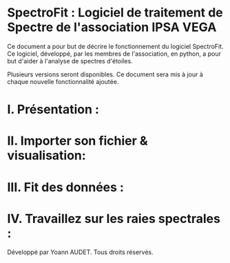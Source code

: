 # SpectroFit : Logiciel de traitement de Spectre de l'association IPSA VEGA



Ce document a pour but de décrire le fonctionnement du logiciel SpectroFit. Ce logiciel, développé, par les membres de l'association, en python, a pour but d'aider à l'analyse de spectres d'étoiles. 

Plusieurs versions seront disponibles. Ce document sera mis à jour à chaque nouvelle fonctionnalité ajoutée. 

# I. Présentation :

# II. Importer son fichier  & visualisation:

# III. Fit des données : 

# IV. Travaillez sur les raies spectrales : 





Développé par Yoann AUDET. Tous droits réservés.







